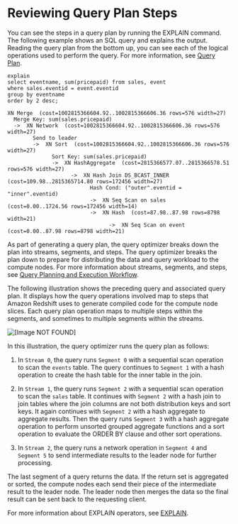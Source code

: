 # Reviewing Query Plan Steps<a name="reviewing-query-plan-steps"></a>

You can see the steps in a query plan by running the EXPLAIN command\. The following example shows an SQL query and explains the output\. Reading the query plan from the bottom up, you can see each of the logical operations used to perform the query\. For more information, see [Query Plan](c-the-query-plan.md)\.

```
explain
select eventname, sum(pricepaid) from sales, event
where sales.eventid = event.eventid
group by eventname
order by 2 desc;
```

```
XN Merge  (cost=1002815366604.92..1002815366606.36 rows=576 width=27)
  Merge Key: sum(sales.pricepaid)
  ->  XN Network  (cost=1002815366604.92..1002815366606.36 rows=576 width=27)
        Send to leader
        ->  XN Sort  (cost=1002815366604.92..1002815366606.36 rows=576 width=27)
              Sort Key: sum(sales.pricepaid)
              ->  XN HashAggregate  (cost=2815366577.07..2815366578.51 rows=576 width=27)
                    ->  XN Hash Join DS_BCAST_INNER  (cost=109.98..2815365714.80 rows=172456 width=27)
                          Hash Cond: ("outer".eventid = "inner".eventid)
                          ->  XN Seq Scan on sales  (cost=0.00..1724.56 rows=172456 width=14)
                          ->  XN Hash  (cost=87.98..87.98 rows=8798 width=21)
                                ->  XN Seq Scan on event  (cost=0.00..87.98 rows=8798 width=21)
```

As part of generating a query plan, the query optimizer breaks down the plan into streams, segments, and steps\. The query optimizer breaks the plan down to prepare for distributing the data and query workload to the compute nodes\. For more information about streams, segments, and steps, see [Query Planning and Execution Workflow](c-query-planning.md)\. 

The following illustration shows the preceding query and associated query plan\. It displays how the query operations involved map to steps that Amazon Redshift uses to generate compiled code for the compute node slices\. Each query plan operation maps to multiple steps within the segments, and sometimes to multiple segments within the streams\.

![\[Image NOT FOUND\]](http://docs.aws.amazon.com/redshift/latest/dg/images/map-plan-to-streams.png)

In this illustration, the query optimizer runs the query plan as follows:

1. In `Stream 0`, the query runs `Segment 0` with a sequential scan operation to scan the `events` table\. The query continues to `Segment 1` with a hash operation to create the hash table for the inner table in the join\.

1. In `Stream 1`, the query runs `Segment 2` with a sequential scan operation to scan the `sales` table\. It continues with `Segment 2` with a hash join to join tables where the join columns are not both distribution keys and sort keys\. It again continues with `Segment 2` with a hash aggregate to aggregate results\. Then the query runs `Segment 3` with a hash aggregate operation to perform unsorted grouped aggregate functions and a sort operation to evaluate the ORDER BY clause and other sort operations\.

1. In `Stream 2`, the query runs a network operation in `Segment 4` and `Segment 5` to send intermediate results to the leader node for further processing\.

The last segment of a query returns the data\. If the return set is aggregated or sorted, the compute nodes each send their piece of the intermediate result to the leader node\. The leader node then merges the data so the final result can be sent back to the requesting client\.

For more information about EXPLAIN operators, see [EXPLAIN](r_EXPLAIN.md)\.